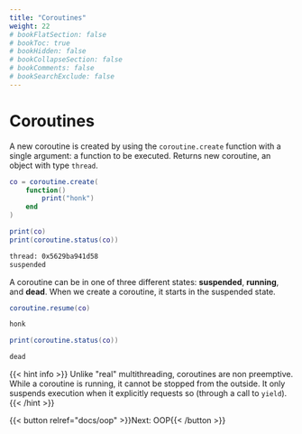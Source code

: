 ```yaml
---
title: "Coroutines"
weight: 22
# bookFlatSection: false
# bookToc: true
# bookHidden: false
# bookCollapseSection: false
# bookComments: false
# bookSearchExclude: false
---
```


# Coroutines

A new coroutine is created by using the `coroutine.create` function
with a single argument: a function to be executed.
Returns new coroutine, an object with type `thread`.

```lua
co = coroutine.create(
    function()
        print("honk")
    end
)

print(co)
print(coroutine.status(co))
```

```txt {.output}
thread: 0x5629ba941d58
suspended
```

A coroutine can be in one of three different states: **suspended**, **running**, and **dead**.
When we create a coroutine, it starts in the suspended state.

```lua
coroutine.resume(co)
```

```txt {.output}
honk
```

```lua
print(coroutine.status(co))
```

```txt {.output}
dead
```

{{< hint info >}}
Unlike "real" multithreading, coroutines are non preemptive.
While a coroutine is running, it cannot be stopped from the outside.
It only suspends execution when it explicitly requests so (through a call to `yield`).
{{< /hint >}}

{{< button relref="docs/oop"  >}}Next: OOP{{< /button >}}
